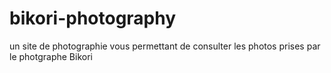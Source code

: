 # bikori-photography
un site de photographie vous permettant de consulter les photos prises par le photgraphe Bikori
